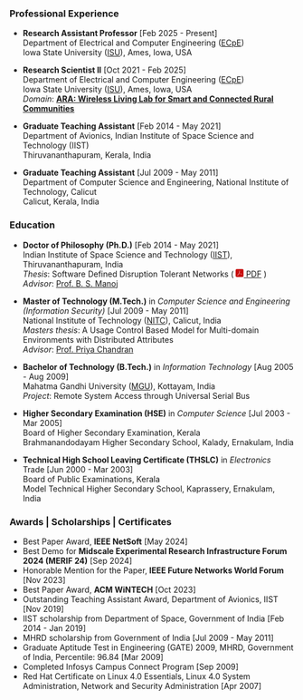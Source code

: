 ### Professional Experience

* **Research Assistant Professor** [Feb 2025 - Present]  
  Department of Electrical and Computer Engineering ([ECpE](https://www.ece.iastate.edu/))  
  Iowa State University ([ISU](https://www.iastate.edu/)), Ames, Iowa, USA

* **Research Scientist II** [Oct 2021 - Feb 2025]  
  Department of Electrical and Computer Engineering ([ECpE](https://www.ece.iastate.edu/))  
  Iowa State University ([ISU](https://www.iastate.edu/)), Ames, Iowa, USA  
  *Domain*: [**<u>ARA: Wireless Living Lab for Smart and Connected Rural
Communities</u>**](https://arawireless.org/)

* **Graduate Teaching Assistant** [Feb 2014 - May 2021]  
  Department of Avionics, Indian Institute of Space Science and Technology (IIST)  
  Thiruvananthapuram, Kerala, India

* **Graduate Teaching Assistant** [Jul 2009 - May 2011]  
  Department of Computer Science and Engineering, National Institute of Technology, Calicut  
  Calicut, Kerala, India


### Education
* **Doctor of Philosophy (Ph.D.)** [Feb 2014 - May 2021]<br>
  Indian Institute of Space Science and Technology
  ([IIST](https://www.iist.ac.in)), Thiruvananthapuram, India  
  *Thesis*: Software Defined Disruption Tolerant Networks
  ( [<img src="images/pdf.png" height=14>
  PDF](uploads/2021/PhD_Thesis_Sarath_Babu.pdf) )  
  *Advisor*: [Prof. B. S. Manoj](https://www.iist.ac.in/avionics/bsmanoj)  


* **Master of Technology (M.Tech.)** in *Computer Science and Engineering (Information Security)* [Jul 2009 - May 2011]  
  National Institute of Technology ([NITC](http://nitc.ac.in)), Calicut,
  India  
  *Masters thesis*: A Usage Control Based Model for Multi-domain Environments with Distributed Attributes  
  *Advisor*: [Prof. Priya Chandran](http://people.cse.nitc.ac.in/priya/)  

* **Bachelor of Technology (B.Tech.)** in *Information Technology* [Aug 2005 - Aug 2009]  
  Mahatma Gandhi University ([MGU](http://www.mguniversity.edu)), Kottayam,
  India  
  *Project*: Remote System Access through Universal Serial Bus

* **Higher Secondary Examination (HSE)** in *Computer Science* [Jul 2003 -
  Mar 2005]  
  Board of Higher Secondary Examination, Kerala  
  Brahmanandodayam Higher Secondary School, Kalady, Ernakulam, India
  
* **Technical High School Leaving Certificate (THSLC)** in
  *Electronics* Trade
  [Jun 2000 - Mar 2003]  
  Board of Public Examinations, Kerala  
  Model Technical Higher Secondary School, Kaprassery, Ernakulam, India
  

### Awards | Scholarships | Certificates
* Best Paper Award, **IEEE NetSoft** [May 2024]
* Best Demo for **Midscale Experimental Research Infrastructure Forum
  2024 (MERIF 24)** [Sep 2024]
* Honorable Mention for the Paper, **IEEE Future Networks World Forum**
  [Nov 2023]
* Best Paper Award, **ACM WiNTECH** [Oct 2023]
* Outstanding Teaching Assistant Award, Department of Avionics, IIST [Nov
  2019]
* IIST scholarship from Department of Space, Government of India [Feb 2014 -
Jan 2019]
* MHRD scholarship from Government of India [Jul 2009 - May 2011]
* Graduate Aptitude Test in Engineering (GATE) 2009, MHRD, Government of
India, Percentile: 96.84 [Mar 2009]
* Completed Infosys Campus Connect Program [Sep 2009]
* Red Hat Certificate on Linux 4.0 Essentials, Linux 4.0 System Administration, Network and Security Administration  [Apr 2007]
